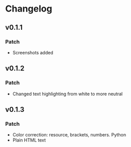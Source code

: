 # Changelog

## v0.1.1

### Patch

- Screenshots added

## v0.1.2

### Patch

- Changed text highlighting from white to more neutral

## v0.1.3

### Patch

- Color correction: resource, brackets, numbers. Python
- Plain HTML text
